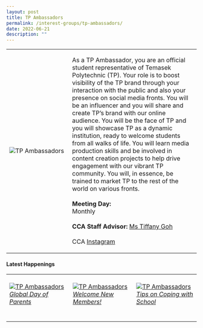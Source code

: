 ```yaml
---
layout: post
title: TP Ambassadors
permalink: /interest-groups/tp-ambassadors/
date: 2022-06-21
description: ""
---
```


<div>
    <table>
        <tr>
            <td style="width:33%"><image src="/images/CCA_tp_ambassadors1.jpg" style="display:block;margin-left:auto;margin-right:auto;" alt="TP Ambassadors"></image></td>
            <td>
                <p>
                    As a TP Ambassador, you are an official student representative of Temasek Polytechnic (TP). Your role is to boost visibility of the TP brand through your interaction with the public and also your presence on social media fronts. You will be an influencer and you will share and create TP’s brand with our online audience. You will be the face of TP and you will showcase TP as a dynamic institution, ready to welcome students from all walks of life. You will learn media production skills and be involved in content creation projects to help drive engagement with our vibrant TP community. You will, in essence, be trained to market TP to the rest of the world on various fronts.<br>
                    <br>
                    <b>Meeting Day:</b><br>
                    Monthly<br>
                    <br>
                    <b>CCA Staff Advisor:</b> <a href="mailto:Tiffany_Goh@TP.EDU.SG">Ms Tiffany Goh</a><br>
                    <br>
                    CCA <a href="https://www.instagram.com/tp_ambassadors">Instagram</a>
                </p>
            </td>
        </tr>
    </table>
</div>

#### Latest Happenings

<div>
    <table>
        <tr>
            <td style="width:33%"><br>
                <a href="https://www.instagram.com/p/CeQr2kqpNzL/">
                    <image src="/images/Interest Groups/TPA_Global Day of Parents.png" style="display:block;margin-left:auto;margin-right:auto;" alt="TP Ambassadors">
                    <h6 style="margin-top:0%">Global Day of Parents</h6>
                    </image>
                </a>
            </td>
            <td style="width:33%"><br>
                <a href="https://www.instagram.com/p/CeOBHyGpPxh/">
                    <image src="/images/Interest Groups/TPA_Welcome New Members!.png" style="display:block;margin-left:auto;margin-right:auto;" alt="TP Ambassadors">
                    <h6 style="margin-top:0%">Welcome New Members!</h6>
                    </image>
                </a>
            </td>
            <td style="width:33%"><br>
                <a href="https://www.instagram.com/p/CdvIFo1JBg6/">
                    <image src="/images/Interest Groups/TPA_Tips on Coping with School.png" style="display:block;margin-left:auto;margin-right:auto;" alt="TP Ambassadors">
                    <h6 style="margin-top:0%">Tips on Coping with School</h6>
                    </image>
                </a>
            </td>
        </tr>
    </table>
</div>